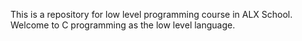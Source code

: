 This is a repository for low level programming course in ALX School. 
Welcome to C programming as the low level language.
